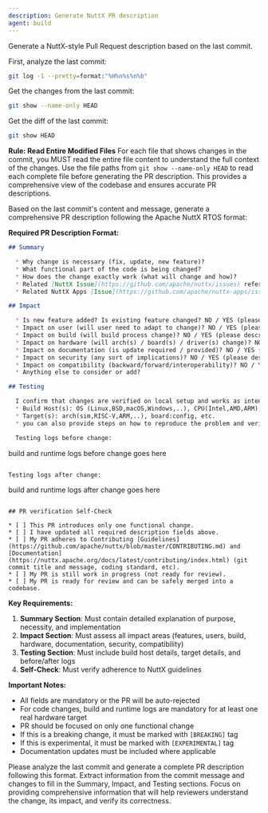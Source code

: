 ```yaml
---
description: Generate NuttX PR description
agent: build
---
```


Generate a NuttX-style Pull Request description based on the last commit.

First, analyze the last commit:
```bash
git log -1 --pretty=format:"%H%n%s%n%b"
```

Get the changes from the last commit:
```bash
git show --name-only HEAD
```

Get the diff of the last commit:
```bash
git show HEAD
```

**Rule: Read Entire Modified Files**
For each file that shows changes in the commit, you MUST read the entire file content to understand the full context of the changes. Use the file paths from `git show --name-only HEAD` to read each complete file before generating the PR description. This provides a comprehensive view of the codebase and ensures accurate PR descriptions.

Based on the last commit's content and message, generate a comprehensive PR description following the Apache NuttX RTOS format:

**Required PR Description Format:**

```markdown
## Summary

  * Why change is necessary (fix, update, new feature)?
  * What functional part of the code is being changed?
  * How does the change exactly work (what will change and how)?
  * Related [NuttX Issue](https://github.com/apache/nuttx/issues) reference if applicable.
  * Related NuttX Apps [Issue](https://github.com/apache/nuttx-apps/issues) / [Pull Request](https://github.com/apache/nuttx-apps/pulls) reference if applicable.

## Impact

  * Is new feature added? Is existing feature changed? NO / YES (please describe if yes).
  * Impact on user (will user need to adapt to change)? NO / YES (please describe if yes).
  * Impact on build (will build process change)? NO / YES (please describe if yes).
  * Impact on hardware (will arch(s) / board(s) / driver(s) change)? NO / YES (please describe if yes).
  * Impact on documentation (is update required / provided)? NO / YES (please describe if yes).
  * Impact on security (any sort of implications)? NO / YES (please describe if yes).
  * Impact on compatibility (backward/forward/interoperability)? NO / YES (please describe if yes).
  * Anything else to consider or add?

## Testing

  I confirm that changes are verified on local setup and works as intended:
  * Build Host(s): OS (Linux,BSD,macOS,Windows,..), CPU(Intel,AMD,ARM), compiler(GCC,CLANG,version), etc.
  * Target(s): arch(sim,RISC-V,ARM,..), board:config, etc.
  * you can also provide steps on how to reproduce the problem and verify the change.

  Testing logs before change:

  ```
  build and runtime logs before change goes here
  ```

  Testing logs after change:

  ```
  build and runtime logs after change goes here
  ```

## PR verification Self-Check

  * [ ] This PR introduces only one functional change.
  * [ ] I have updated all required description fields above.
  * [ ] My PR adheres to Contributing [Guidelines](https://github.com/apache/nuttx/blob/master/CONTRIBUTING.md) and [Documentation](https://nuttx.apache.org/docs/latest/contributing/index.html) (git commit title and message, coding standard, etc).
  * [ ] My PR is still work in progress (not ready for review).
  * [ ] My PR is ready for review and can be safely merged into a codebase.
```

**Key Requirements:**
1. **Summary Section**: Must contain detailed explanation of purpose, necessity, and implementation
2. **Impact Section**: Must assess all impact areas (features, users, build, hardware, documentation, security, compatibility)
3. **Testing Section**: Must include build host details, target details, and before/after logs
4. **Self-Check**: Must verify adherence to NuttX guidelines

**Important Notes:**
- All fields are mandatory or the PR will be auto-rejected
- For code changes, build and runtime logs are mandatory for at least one real hardware target
- PR should be focused on only one functional change
- If this is a breaking change, it must be marked with `[BREAKING]` tag
- If this is experimental, it must be marked with `[EXPERIMENTAL]` tag
- Documentation updates must be included where applicable

Please analyze the last commit and generate a complete PR description following this format. Extract information from the commit message and changes to fill in the Summary, Impact, and Testing sections. Focus on providing comprehensive information that will help reviewers understand the change, its impact, and verify its correctness.